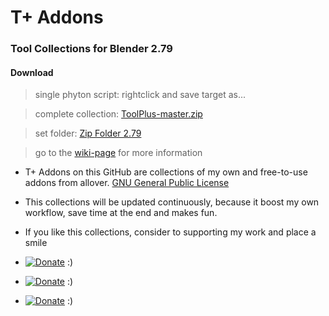  # T+ Addons   
 ### Tool Collections for Blender 2.79

 #### Download

   > single phyton script: rightclick and save target as...

   > complete collection: [ToolPlus-master.zip](https://github.com/mkbreuer/ToolPlus/archive/master.zip)

   > set folder: [Zip Folder 2.79](https://github.com/mkbreuer/ToolPlus/tree/master/2.79/Sets/zip)  

   > go to the [wiki-page](https://github.com/mkbreuer/ToolPlus/wiki) for more information


* T+ Addons on this GitHub are collections of my own and free-to-use addons from allover. [GNU General Public License](https://en.wikipedia.org/wiki/GNU_General_Public_License)

* This collections will be updated continuously, because it boost my own workflow, save time at the end and makes fun.

* If you like this collections, consider to supporting my work and place a smile

*  [![Donate](https://raw.githubusercontent.com/mkbreuer/TP-Courier/master/Images/donate_patreon.png)](https://www.patreon.com/tpc_mkbreuer)   :)

*  [![Donate](https://raw.githubusercontent.com/mkbreuer/TP-Courier/master/Images/donate_pp.png)](https://www.paypal.com/cgi-bin/webscr?cmd=_s-xclick&hosted_button_id=KB6G3HNM86H9C&source=url)   :)

*  [![Donate](https://raw.githubusercontent.com/mkbreuer/TP-Courier/master/Images/donate_gumroad.png)](https://gumroad.com/l/tp_courier)   :)
